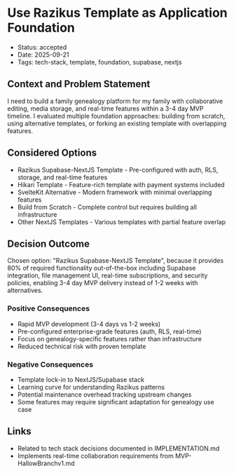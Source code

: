 # Use Razikus Template as Application Foundation

- Status: accepted
- Date: 2025-09-21
- Tags: tech-stack, template, foundation, supabase, nextjs

## Context and Problem Statement

I need to build a family genealogy platform for my family with collaborative editing, media storage, and real-time features within a 3-4 day MVP timeline. I evaluated multiple foundation approaches: building from scratch, using alternative templates, or forking an existing template with overlapping features.

## Considered Options

- Razikus Supabase-NextJS Template - Pre-configured with auth, RLS, storage, and real-time features
- Hikari Template - Feature-rich template with payment systems included
- SvelteKit Alternative - Modern framework with minimal overlapping features
- Build from Scratch - Complete control but requires building all infrastructure
- Other NextJS Templates - Various templates with partial feature overlap

## Decision Outcome

Chosen option: "Razikus Supabase-NextJS Template", because it provides 80% of required functionality out-of-the-box including Supabase integration, file management UI, real-time subscriptions, and security policies, enabling 3-4 day MVP delivery instead of 1-2 weeks with alternatives.

### Positive Consequences

- Rapid MVP development (3-4 days vs 1-2 weeks)
- Pre-configured enterprise-grade features (auth, RLS, real-time)
- Focus on genealogy-specific features rather than infrastructure
- Reduced technical risk with proven template

### Negative Consequences

- Template lock-in to NextJS/Supabase stack
- Learning curve for understanding Razikus patterns
- Potential maintenance overhead tracking upstream changes
- Some features may require significant adaptation for genealogy use case

## Links

- Related to tech stack decisions documented in IMPLEMENTATION.md
- Implements real-time collaboration requirements from MVP-HallowBranchv1.md
